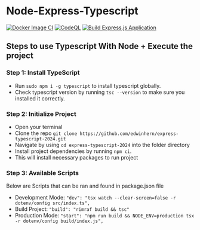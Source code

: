 # Node-Express-Typescript

[![Docker Image CI](https://github.com/edwinhern/express-typescript-2024/actions/workflows/docker-image.yml/badge.svg?branch=master)](https://github.com/edwinhern/express-typescript-2024/actions/workflows/docker-image.yml)
[![CodeQL](https://github.com/edwinhern/express-typescript-2024/actions/workflows/codeql.yml/badge.svg)](https://github.com/edwinhern/express-typescript-2024/actions/workflows/codeql.yml)
[![Build Express.js Application](https://github.com/edwinhern/express-typescript-2024/actions/workflows/node-js.yml/badge.svg)](https://github.com/edwinhern/express-typescript-2024/actions/workflows/node-js.yml)

## Steps to use Typescript With Node + Execute the project

### Step 1: Install TypeScript

- Run `sudo npm i -g typescript` to install typescript globally.
- Check typescript version by running `tsc --version` to make sure you installed it correctly.

### Step 2: Initialize Project

- Open your terminal
- Clone the repo `git clone https://github.com/edwinhern/express-typescript-2024.git`
- Navigate by using `cd express-typescript-2024` into the folder directory
- Install project dependencies by running `npm ci`.
- This will install necessary packages to run project

### Step 3: Available Scripts

Below are Scripts that can be ran and found in package.json file

- Development Mode: `"dev": "tsx watch --clear-screen=false -r dotenv/config src/index.ts",`
- Build Project: `"build": "rimraf build && tsc"`
- Production Mode: `"start": "npm run build && NODE_ENV=production tsx -r dotenv/config build/index.js",`
